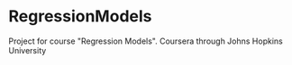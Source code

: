 # RegressionModels
Project for course "Regression Models". Coursera through Johns Hopkins University
